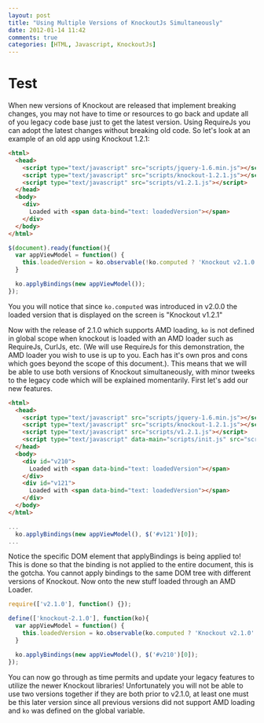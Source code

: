 ```yaml
---
layout: post
title: "Using Multiple Versions of KnockoutJs Simultaneously"
date: 2012-01-14 11:42
comments: true
categories: [HTML, Javascript, KnockoutJs]
---
```

# Test

When new versions of Knockout are released that implement breaking changes, you may not have to time or resources to go back and update all of you legacy code base just to get the latest version. Using RequireJs you can adopt the latest changes without breaking old code. So let's look at an example of an old app using Knockout 1.2.1:

``` html
<html>
  <head>
    <script type="text/javascript" src="scripts/jquery-1.6.min.js"></script>
    <script type="text/javascript" src="scripts/knockout-1.2.1.js"></script>
    <script type="text/javascript" src="scripts/v1.2.1.js"></script>
  </head>
  <body>
    <div>
      Loaded with <span data-bind="text: loadedVersion"></span>
    </div>
  </body>
</html>
```

``` javascript
$(document).ready(function(){
  var appViewModel = function() {
    this.loadedVersion = ko.observable(!ko.computed ? 'Knockout v2.1.0' : 'Knockout v1.2.1');
  }

  ko.applyBindings(new appViewModel());
});
```

You you will notice that since `ko.computed` was introduced in v2.0.0 the loaded version that is displayed on the screen is "Knockout v1.2.1"

Now with the release of 2.1.0 which supports AMD loading, `ko` is not defined in global scope when knockout is loaded with an AMD loader such as RequireJs, CurlJs, etc. (We will use RequireJs for this demonstration, the AMD loader you wish to use is up to you. Each has it's own pros and cons which goes beyond the scope of this document.). This means that we will be able to use both versions of Knockout simultaneously, with minor tweeks to the legacy code which will be explained momentarily. First let's add our new features.

``` html
<html>
  <head>
    <script type="text/javascript" src="scripts/jquery-1.6.min.js"></script>
    <script type="text/javascript" src="scripts/knockout-1.2.1.js"></script>
    <script type="text/javascript" src="scripts/v1.2.1.js"></script>
    <script type="text/javascript" data-main="scripts/init.js" src="scripts/require.js"></script>
  </head>
  <body>
    <div id="v210">
      Loaded with <span data-bind="text: loadedVersion"></span>
    </div>
    <div id="v121">
      Loaded with <span data-bind="text: loadedVersion"></span>
    </div>
  </body>
</html>
```

``` javascript
...
  ko.applyBindings(new appViewModel(), $('#v121')[0]);
...
```

Notice the specific DOM element that applyBindings is being applied to! This is done so that the binding is not applied to the entire document, this is the gotcha. You cannot apply bindings to the same DOM tree with different versions of Knockout. Now onto the new stuff loaded through an AMD Loader.

``` javascript
require(['v2.1.0'], function() {});
```

``` javascript
define(['knockout-2.1.0'], function(ko){
  var appViewModel = function() {
    this.loadedVersion = ko.observable(ko.computed ? 'Knockout v2.1.0' : 'Knockout v1.2.1');
  }

  ko.applyBindings(new appViewModel(), $('#v210')[0]);
});
```

You can now go through as time permits and update your legacy features to utilize the newer Knockout libraries! Unfortunately you will not be able to use two versions together if they are both prior to v2.1.0, at least one must be this later version since all previous versions did not support AMD loading and `ko` was defined on the global variable.

